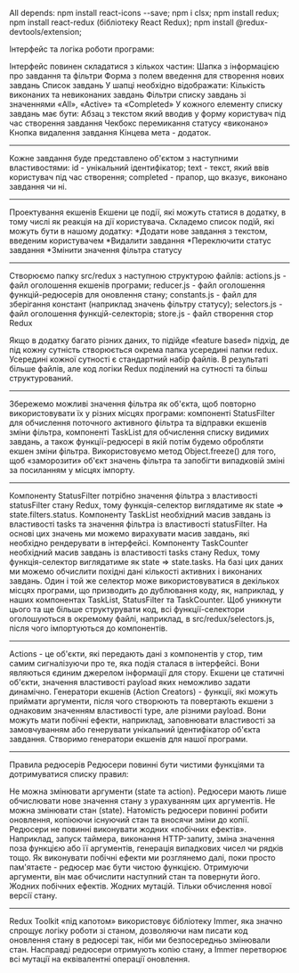 All depends: npm install react-icons --save; npm i clsx; npm install redux; npm
install react-redux (бібліотеку React Redux); npm install
@redux-devtools/extension;

Iнтерфейс та логікa роботи програми:

Інтерфейс повинен складатися з кількох частин: Шапка з інформацією про завдання
та фільтри Форма з полем введення для створення нових завдань Список завдань У
шапці необхідно відображати: Кількість виконаних та невиконаних завдань Фільтри
списку завдань зі значеннями «All», «Active» та «Completed» У кожного елементу
списку завдань має бути: Абзац з текстом який вводив у форму користувач під час
створення завдання Чекбокс перемикання статусу «виконано» Кнопка видалення
завдання Кінцева мета - додаток.

---

Кожне завдання буде представлено об'єктом з наступними властивостями: id -
унікальний ідентифікатор; text - текст, який ввів користувач під час створення;
completed - прапор, що вказує, виконано завдання чи ні.

---

Проектування екшенів Екшени це події, які можуть статися в додатку, в тому числі
як реакція на дії користувача. Складемо список подій, які можуть бути в нашому
додатку: *Додати нове завдання з текстом, введеним користувачем *Видалити
завдання *Переключити статус завдання *Змінити значення фільтра статусу

---

Створюємо папку src/redux з наступною структурою файлів: actions.js - файл
оголошення екшенів програми; reducer.js - файл оголошення функцій-редюсерів для
оновлення стану; constants.js - файл для зберігання констант (наприклад значень
фільтру статусу); selectors.js - файл оголошення функцій-селекторів; store.js -
файл створення стор Redux

Якщо в додатку багато різних даних, то підійде «feature based» підхід, де під
кожну сутність створюється окрема папка усередині папки redux. Усередині кожної
сутності є стандартний набір файлів. В результаті більше файлів, але код логіки
Redux поділений на сутності та більш структурований.

---

Збережемо можливі значення фільтра як об'єкта, щоб повторно використовувати їх у
різних місцях програми: компоненті StatusFilter для обчислення поточного
активного фільтра та відправки екшенів зміни фільтра, компоненті TaskList для
обчислення списку видимих завдань, а також функції-редюсері в якій потім будемо
обробляти екшен зміни фільтра. Використовуємо метод Object.freeze() для того,
щоб «заморозити» об'єкт значень фільтра та запобігти випадковій зміні за
посиланням у місцях імпорту.

---

Компоненту StatusFilter потрібно значення фільтра з властивості statusFilter
стану Redux, тому функція-селектор виглядатиме як state => state.filters.status.
Компоненту TaskList необхідний масив завдань із властивості tasks та значення
фільтра із властивості statusFilter. На основі цих значень ми можемо вирахувати
масив завдань, які необхідно рендерувати в інтерфейсі. Компоненту TaskCounter
необхідний масив завдань із властивості tasks стану Redux, тому функція-селектор
виглядатиме як state => state.tasks. На базі цих даних ми можемо обчислити
похідні дані кількості активних і виконаних завдань. Один і той же селектор може
використовуватися в декількох місцях програми, що призводить до дублювання коду,
як, наприклад, у наших компонентах TaskList, StatusFilter та TaskCounter. Щоб
уникнути цього та ще більше структурувати код, всі функції-селектори
оголошуються в окремому файлі, наприклад, в src/redux/selectors.js, після чого
імпортуються до компонентів.

---

Actions - це об'єкти, які передають дані з компонентів у стор, тим самим
сигналізуючи про те, яка подія сталася в інтерфейсі. Вони являються єдиним
джерелом інформації для стору. Екшени це статичні об'єкти, значення властивості
payload яких неможливо задати динамічно. Генератори екшенів (Action Creators) -
функції, які можуть приймати аргументи, після чого створюють та повертають
екшени з однаковим значенням властивості type, але різними payload. Вони можуть
мати побічні ефекти, наприклад, заповнювати властивості за замовчуванням або
генерувати унікальний ідентифікатор об'єкта завдання. Створимо генератори
екшенів для нашої програми.

---

Правила редюсерів Редюсери повинні бути чистими функціями та дотримуватися
списку правил:

Не можна змінювати аргументи (state та action). Редюсери мають лише обчислювати
нове значення стану з урахуванням цих аргументів. Не можна змінювати стан
(state). Натомість редюсери повинні робити оновлення, копіюючи існуючий стан та
вносячи зміни до копії. Редюсери не повинні виконувати жодних «побічних
ефектів». Наприклад, запуск таймера, виконання HTTP-запиту, зміна значення поза
функцією або її аргументів, генерація випадкових чисел чи рядків тощо. Як
виконувати побічні ефекти ми розглянемо далі, поки просто пам'ятаєте - редюсер
має бути чистою функцією. Отримуючи аргументи, він має обчислити наступний стан
та повернути його. Жодних побічних ефектів. Жодних мутацій. Тільки обчислення
нової версії стану.

---

Redux Toolkit «під капотом» використовує бібліотеку Immer, яка значно спрощує
логіку роботи зі станом, дозволяючи нам писати код оновлення стану в редюсері
так, ніби ми безпосередньо змінювали стан. Насправді редюсери отримують копію
стану, а Immer перетворює всі мутації на еквівалентні операції оновлення.
